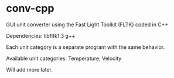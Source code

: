 conv-cpp
========

GUI unit converter using the Fast Light Toolkit (FLTK) coded in C++

Dependencies:
libfltk1.3
g++

Each unit category is a separate program with the same behavior.

Available unit categories:
Temperature, Velocity

Will add more later.

